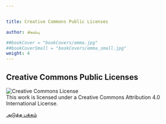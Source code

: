 ```yaml
---


title: Creative Commons Public Licenses

author: சிலம்பு

##bookCover = "bookCovers/emma.jpg"
##bookCoverSmall = "bookCovers/emma_small.jpg"
weight: 4
---
```


## Creative Commons Public Licenses

![Creative Commons License](https://i.creativecommons.org/l/by/4.0/88x31.png)  
This work is licensed under a Creative Commons Attribution 4.0 International License.

[அடுத்த பக்கம்](varalatru_nayagarkal_5)